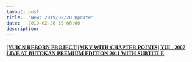 ```yaml
---
layout: post
title:  "New: 2019/02/20 Update"
date:   2019-02-20 19:00:00
description: 
---
```


#### [<font face="Microsoft YaHei UI">[YUICN REBORN PROJECT][MKV WITH CHAPTER POINTS] YUI - 2007 LIVE AT BUTOKAN PREMIUM EDITION 2011 WITH SUBTITLE</font>](https://mega.nz/#!NMlWTShY!YUmrrmMZ_2YmpzYglcffjhUoMkc51eDb8-Jz38DaOt0)  
